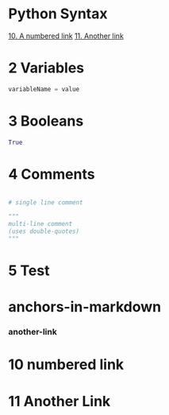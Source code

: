 # Python Syntax
  
[10. A numbered link](#10-numbered-link)
[11. Another link](#11-another-link)

# 2 Variables

```python
variableName = value
```

# 3 Booleans

```python
True
```

# 4 Comments

```python

# single line comment

"""
multi-line comment
(uses double-quotes)
"""

```

# 5 Test

# anchors-in-markdown

### another-link

# 10 numbered link

# 11 Another Link
